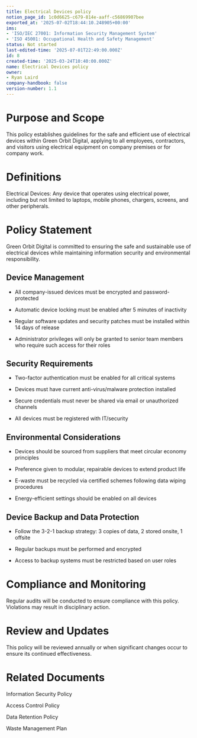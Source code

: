 ```yaml
---
title: Electrical Devices policy
notion_page_id: 1c0d6625-c679-814e-aaff-c56869907bee
exported_at: '2025-07-02T18:44:10.248905+00:00'
ims:
- 'ISO/IEC 27001: Information Security Management System'
- 'ISO 45001: Occupational Health and Safety Management'
status: Not started
last-edited-time: '2025-07-01T22:49:00.000Z'
id: 8
created-time: '2025-03-24T10:40:00.000Z'
name: Electrical Devices policy
owner:
- Ryan Laird
company-handbook: false
version-number: 1.1
---
```


# Purpose and Scope

This policy establishes guidelines for the safe and efficient use of electrical devices within Green Orbit Digital, applying to all employees, contractors, and visitors using electrical equipment on company premises or for company work.

# Definitions

Electrical Devices: Any device that operates using electrical power, including but not limited to laptops, mobile phones, chargers, screens, and other peripherals.

# Policy Statement

Green Orbit Digital is committed to ensuring the safe and sustainable use of electrical devices while maintaining information security and environmental responsibility.

## Device Management

- All company-issued devices must be encrypted and password-protected

- Automatic device locking must be enabled after 5 minutes of inactivity

- Regular software updates and security patches must be installed within 14 days of release

- Administrator privileges will only be granted to senior team members who require such access for their roles

## Security Requirements

- Two-factor authentication must be enabled for all critical systems

- Devices must have current anti-virus/malware protection installed

- Secure credentials must never be shared via email or unauthorized channels

- All devices must be registered with IT/security

## Environmental Considerations

- Devices should be sourced from suppliers that meet circular economy principles

- Preference given to modular, repairable devices to extend product life

- E-waste must be recycled via certified schemes following data wiping procedures

- Energy-efficient settings should be enabled on all devices

## Device Backup and Data Protection

- Follow the 3-2-1 backup strategy: 3 copies of data, 2 stored onsite, 1 offsite

- Regular backups must be performed and encrypted

- Access to backup systems must be restricted based on user roles

# Compliance and Monitoring

Regular audits will be conducted to ensure compliance with this policy. Violations may result in disciplinary action.

# Review and Updates

This policy will be reviewed annually or when significant changes occur to ensure its continued effectiveness.

# Related Documents

Information Security Policy

Access Control Policy

Data Retention Policy

Waste Management Plan